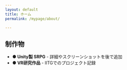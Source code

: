 ```yaml
---
layout: default
title: ホーム
permalink: /mypage/about/

---
```


<section>
  <h2>制作物</h2>
  <ul>
    <li><strong>● Unity製 SRPG</strong> - 詳細やスクリーンショットを後で追加</li>
    <li><strong>● VR研究作品</strong> - IITGでのプロジェクト記録</li>
  </ul>
</section>
